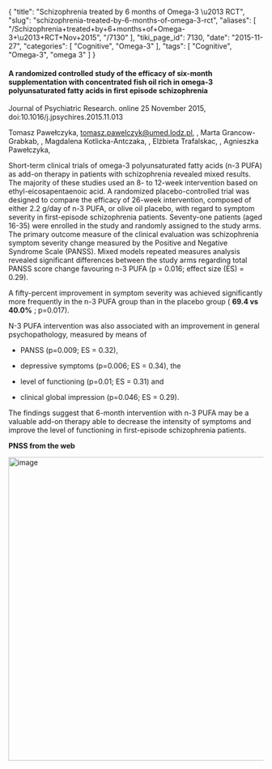 {
    "title": "Schizophrenia treated by 6 months of Omega-3 \u2013 RCT",
    "slug": "schizophrenia-treated-by-6-months-of-omega-3-rct",
    "aliases": [
        "/Schizophrenia+treated+by+6+months+of+Omega-3+\u2013+RCT+Nov+2015",
        "/7130"
    ],
    "tiki_page_id": 7130,
    "date": "2015-11-27",
    "categories": [
        "Cognitive",
        "Omega-3"
    ],
    "tags": [
        "Cognitive",
        "Omega-3",
        "omega 3"
    ]
}


#### A randomized controlled study of the efficacy of six-month supplementation with concentrated fish oil rich in omega-3 polyunsaturated fatty acids in first episode schizophrenia

Journal of Psychiatric Research. online 25 November 2015, doi:10.1016/j.jpsychires.2015.11.013

Tomasz Pawełczyka, tomasz.pawelczyk@umed.lodz.pl, , Marta Grancow-Grabkab, , Magdalena Kotlicka-Antczaka, , Elżbieta Trafalskac, , Agnieszka Pawełczyka, 

Short-term clinical trials of omega-3 polyunsaturated fatty acids (n-3 PUFA) as add-on therapy in patients with schizophrenia revealed mixed results. The majority of these studies used an 8- to 12-week intervention based on ethyl-eicosapentaenoic acid. A randomized placebo-controlled trial was designed to compare the efficacy of 26-week intervention, composed of either 2.2 g/day of n-3 PUFA, or olive oil placebo, with regard to symptom severity in first-episode schizophrenia patients. Seventy-one patients (aged 16-35) were enrolled in the study and randomly assigned to the study arms. The primary outcome measure of the clinical evaluation was schizophrenia symptom severity change measured by the Positive and Negative Syndrome Scale (PANSS). Mixed models repeated measures analysis revealed significant differences between the study arms regarding total PANSS score change favouring n-3 PUFA (p = 0.016; effect size (ES) = 0.29). 

A fifty-percent improvement in symptom severity was achieved significantly more frequently in the n-3 PUFA group than in the placebo group ( **69.4 vs 40.0%** ; p=0.017). 

N-3 PUFA intervention was also associated with an improvement in general psychopathology, measured by means of 

* PANSS (p=0.009; ES = 0.32), 

* depressive symptoms (p=0.006; ES = 0.34), the 

* level of functioning (p=0.01; ES = 0.31) and 

* clinical global impression (p=0.046; ES = 0.29). 

The findings suggest that 6-month intervention with n-3 PUFA may be a valuable add-on therapy able to decrease the intensity of symptoms and improve the level of functioning in first-episode schizophrenia patients.

 **PNSS from the web** 

<img src="https://d378j1rmrlek7x.cloudfront.net/attachments/jpeg/panss.jpg" alt="image" width="600">